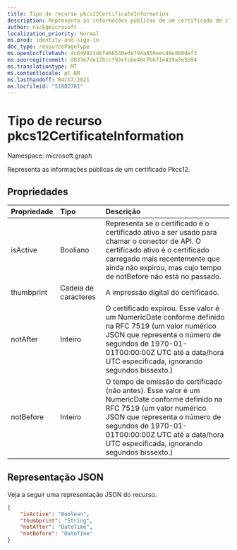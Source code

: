 ```yaml
---
title: Tipo de recurso pkcs12CertificateInformation
description: Representa as informações públicas de um certificado de cliente Pkcs12.
author: nickgmicrosoft
localization_priority: Normal
ms.prod: identity-and-sign-in
doc_type: resourcePageType
ms.openlocfilehash: 4c649021d8fe66530edb794a859eecd8ed08def3
ms.sourcegitcommit: d033e7de12bccf92efcbe40c7b671e419a3e5b94
ms.translationtype: MT
ms.contentlocale: pt-BR
ms.lasthandoff: 04/17/2021
ms.locfileid: "51882781"
---
```

# <a name="pkcs12certificateinformation-resource-type"></a>Tipo de recurso pkcs12CertificateInformation

Namespace: microsoft.graph

Representa as informações públicas de um certificado Pkcs12.

## <a name="properties"></a>Propriedades

|Propriedade|Tipo|Descrição|
|:---|:---|:---|
|isActive|Booliano|  Representa se o certificado é o certificado ativo a ser usado para chamar o conector de API. O certificado ativo é o certificado carregado mais recentemente que ainda não expirou, mas cujo tempo de notBefore não está no passado.|
|thumbprint|Cadeia de caracteres| A impressão digital do certificado. |
|notAfter|Inteiro| O certificado expirou. Esse valor é um NumericDate conforme definido na RFC 7519 (um valor numérico JSON que representa o número de segundos de 1970-01-01T00:00:00Z UTC até a data/hora UTC especificada, ignorando segundos bissexto.)|
|notBefore|Inteiro| O tempo de emissão do certificado (não antes). Esse valor é um NumericDate conforme definido na RFC 7519 (um valor numérico JSON que representa o número de segundos de 1970-01-01T00:00:00Z UTC até a data/hora UTC especificada, ignorando segundos bissexto.)|

## <a name="json-representation"></a>Representação JSON

Veja a seguir uma representação JSON do recurso.
<!-- {
  "blockType": "resource",
  "@odata.type": "microsoft.graph.pkcs12CertificateInformation"
}
-->

``` json
{
    "isActive": "Boolean",
    "thumbprint": "String",
    "notAfter": "DateTime",
    "notBefore": "DateTime"
}
```
